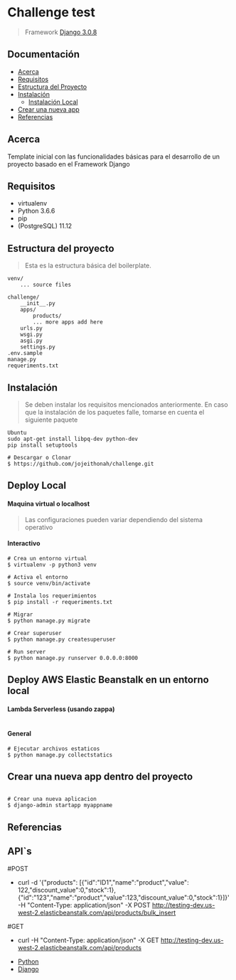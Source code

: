 Challenge test
========================================

> Framework [Django 3.0.8](https://docs.djangoproject.com/en/3.0/)

## Documentación

* [Acerca](#acerca)
* [Requisitos](#requisitos)
* [Estructura del Proyecto](#estructura-del-proyecto)
* [Instalación](#instalacion)
    - [Instalación Local](#local)
* [Crear una nueva app](#crear-una-nueva-app)
* [Referencias](#referencias)

## Acerca

Template inicial con las funcionalidades básicas para el desarrollo de un proyecto basado en el Framework Django


## Requisitos

- virtualenv
- Python 3.6.6
- pip
- (PostgreSQL) 11.12

## Estructura del proyecto
> Esta es la estructura básica del boilerplate.

```
venv/
    ... source files

challenge/
    __init__.py
    apps/
        products/
        ... more apps add here
    urls.py
    wsgi.py
    asgi.py
    settings.py
.env.sample
manage.py
requeriments.txt
```
## Instalación
> Se deben instalar los requisitos mencionados anteriormente.
> En caso que la instalación de los paquetes falle, tomarse en cuenta el siguiente paquete

```
Ubuntu
sudo apt-get install libpq-dev python-dev
pip install setuptools

```

```
# Descargar o Clonar
$ https://github.com/jojeithonah/challenge.git
```

## Deploy Local
#### Maquina virtual o localhost
> Las configuraciones pueden variar dependiendo del sistema operativo

#### Interactivo
```
# Crea un entorno virtual
$ virtualenv -p python3 venv

# Activa el entorno
$ source venv/bin/activate

# Instala los requerimientos
$ pip install -r requeriments.txt

# Migrar
$ python manage.py migrate

# Crear superuser
$ python manage.py createsuperuser

# Run server
$ python manage.py runserver 0.0.0.0:8000
```

## Deploy AWS Elastic Beanstalk en un entorno local
#### Lambda Serverless (usando zappa)
```

```

#### General
```
# Ejecutar archivos estaticos
$ python manage.py collectstatics
```

## Crear una nueva app dentro del proyecto
```

# Crear una nueva aplicacion
$ django-admin startapp myappname
```

## Referencias

## API`s
#POST
- curl -d '{"products": [{"id":"ID1","name":"product","value": 122,"discount_value":0,"stock":1},{"id":"123","name":"product","value":123,"discount_value":0,"stock":1}]}' -H "Content-Type: application/json" -X POST http://testing-dev.us-west-2.elasticbeanstalk.com/api/products/bulk_insert

#GET
- curl -H "Content-Type: application/json" -X GET http://testing-dev.us-west-2.elasticbeanstalk.com/api/products


* [Python](https://www.python.org/doc/)
* [Django](https://docs.djangoproject.com/en/3.0/)

